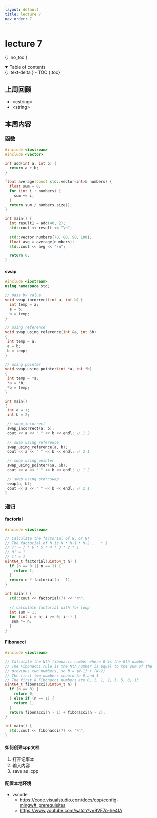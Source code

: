 ```yaml
---
layout: default
title: lecture 7
nav_order: 7
---
```


# lecture 7
{: .no_toc }

<details open markdown="block">
  <summary>
    Table of contents
  </summary>
  {: .text-delta }
- TOC
{:toc}
</details>

## 上周回顾

- \<cstring>
- \<string>

## 本周内容

### 函数

```cpp
#include <iostream>
#include <vector>

int add(int a, int b) {
  return a + b;
}

float average(const std::vector<int>& numbers) {
  float sum = 0;
  for (int i : numbers) {
    sum += i;
  }
  return sum / numbers.size();
}

int main() {
  int result1 = add(40, 2);
  std::cout << result << "\n";
  
  std::vector numbers{70, 80, 90, 100};
  float avg = average(numbers);
  std::cout << avg << "\n";

  return 0;
}
```

#### swap

```cpp
#include <iostream>
using namespace std;

// pass by value
void swap_incorrect(int a, int b) {
  int temp = a;
  a = b;
  b = temp;
}

// using reference
void swap_using_reference(int &a, int &b)
{
 int temp = a;
 a = b;
 b = temp;
}

// using pointer
void swap_using_pointer(int *a, int *b)
{
 int temp = *a;
 *a = *b;
 *b = temp;
}

int main()
{
 int a = 1;
 int b = 2;

 // swap_incorrect
 swap_incorrect(a, b);
 cout << a << " " << b << endl; // 1 2
 
 // swap using reference
 swap_using_reference(a, b);
 cout << a << " " << b << endl; // 2 1

 // swap using pointer
 swap_using_pointer(&a, &b);
 cout << a << " " << b << endl; // 1 2

 // swap using std::swap
 swap(a, b);
 cout << a << " " << b << endl; // 2 1
}
```

### 递归

#### factorial

```cpp
#include <iostream>

// Calculate the factorial of N, or N!
// The factorial of N is N * N-1 * N-2 ... * 1
// 7! = 7 * 6 * 5 * 4 * 3 * 2 * 1
// 0! = 1
// 1! = 1
uint64_t factorial(uint64_t n) {
  if (n == 0 || n == 1) {
    return 1;
  }
  return n * factorial(n - 1); 
}

int main() {
  std::cout << factorial(7) << "\n";
  
  // calculate factorial with for loop
  int sum = 1;
  for (int i = n; i >= 0; i--) {
   sum *= n;
  }
}
```

#### Fibonacci

```cpp
#include <iostream>

// Calculate the Nth fibonacci number where 0 is the 0th number
// The Fibonacci rule is the Nth number is equal to the sum of the
// previous two numbers, so N = (N-1) + (N-2)
// The first two numbers should be 0 and 1
// The first 8 Fibonacci numbers are 0, 1, 1, 2, 3, 5, 8, 13
uint64_t fibonacci(uint64_t n) {
  if (n == 0) {
    return 0; 
  } else if (n == 1) {
    return 1;
  }
  return fibonacci(n - 1) + fibonacci(n - 2);
}

int main() {
  std::cout << fibonacci(7) << "\n";
}
```

#### 如何创建cpp文档

1. 打开记事本
2. 输入内容
3. save as .cpp

#### 配置本地环境

- vscode
  - <https://code.visualstudio.com/docs/cpp/config-mingw#_prerequisites>
  - <https://www.youtube.com/watch?v=9VE7p-he4fA>
